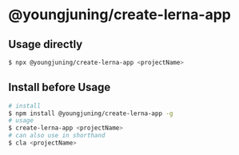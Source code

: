 # @youngjuning/create-lerna-app

## Usage directly

```sh
$ npx @youngjuning/create-lerna-app <projectName>
```

## Install before Usage

```sh
# install
$ npm install @youngjuning/create-lerna-app -g
# usage
$ create-lerna-app <projectName>
# can also use in shorthand
$ cla <projectName>
```
